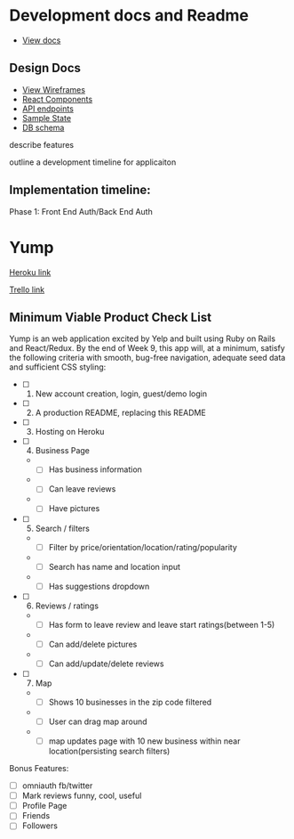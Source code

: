 # Development docs and Readme
* [View docs](./docs/README.md)


## Design Docs
* [View Wireframes](./wireframes)
* [React Components](./component-hierachy.md)
* [API endpoints](./api-endpoints.md)
* [Sample State](./sample-state.md)
* [DB schema](./schema.md)

describe features

outline a development timeline for applicaiton

## Implementation timeline:
Phase 1: Front End Auth/Back End Auth

# Yump

[Heroku link](http://www.herokuapp.com)

[Trello link](www.https://trello.com/b/VHYOHvPK.com)

## Minimum Viable Product Check List
Yump is an web application excited by Yelp and built using Ruby on Rails and React/Redux. By the end of Week 9, this app will, at a minimum, satisfy the following criteria with smooth, bug-free navigation, adequate seed data and sufficient CSS styling:

- [ ] 1. New account creation, login, guest/demo login
- [ ] 2. A production README, replacing this README
- [ ] 3. Hosting on Heroku
- [ ] 4. Business Page
  * - [ ] Has business information
  * - [ ] Can leave reviews
  * - [ ] Have pictures
- [ ] 5. Search / filters
  * - [ ] Filter by price/orientation/location/rating/popularity
  * - [ ] Search has name and location input
  * - [ ] Has suggestions dropdown
- [ ] 6. Reviews / ratings
  * - [ ] Has form to leave review and leave start ratings(between 1-5)
  * - [ ] Can add/delete pictures
  * - [ ] Can add/update/delete reviews
- [ ] 7. Map
  * - [ ] Shows 10 businesses in the zip code filtered
  * - [ ] User can drag map around
  * - [ ] map updates page with 10 new business within near location(persisting search filters)

Bonus Features:
- [ ] omniauth fb/twitter
- [ ] Mark reviews funny, cool, useful
- [ ] Profile Page
- [ ] Friends
- [ ] Followers
